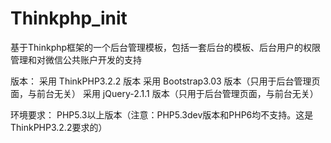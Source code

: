 ﻿Thinkphp_init
=============

基于Thinkphp框架的一个后台管理模板，包括一套后台的模板、后台用户的权限管理和对微信公共账户开发的支持

版本：
采用 ThinkPHP3.2.2 版本
采用 Bootstrap3.03 版本（只用于后台管理页面，与前台无关）
采用 jQuery-2.1.1  版本（只用于后台管理页面，与前台无关）


环境要求：
PHP5.3以上版本（注意：PHP5.3dev版本和PHP6均不支持。这是ThinkPHP3.2.2要求的） 